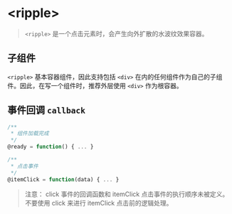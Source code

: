 # &lt;ripple&gt;

> `<ripple>` 是一个点击元素时，会产生向外扩散的水波纹效果容器。

## 子组件

`<ripple>` 基本容器组件，因此支持包括 `<div>` 在内的任何组件作为自己的子组件。因此，在写一个组件时，推荐外层使用 `<div>` 作为根容器。

## 事件回调 `callback`

``` js
/**
 * 组件加载完成
 */
@ready = function() { ... }

/**
 * 点击事件
 */
@itemClick = function(data) { ... }
```

> 注意： click 事件的回调函数和 itemClick 点击事件的执行顺序未被定义。不要使用 click 来进行 itemClick 点击前的逻辑处理。

